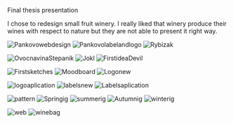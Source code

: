 Final thesis presentation


I chose to redesign small fruit winery. I really liked that winery produce their wines with respect to nature but they are not able to present it right way.

![Pankovowebdesign](pankovo.jpg)
![Pankovolabelandlogo](pankovolabelandlogo.jpg)
![Rybizak](rybizak.jpg)

![OvocnavinaStepanik](ovocnavina.jpg)
![Jokl](jokl.jpg)
![FirstideaDevil](firstidea.jpg)

![Firstsketches](firstsketches.jpg)
![Moodboard](moodboard.jpgg)
![Logonew](logo.jpg)

![logoaplication](logoaplication.jpg)
![labelsnew](labels.jpg)
![Labelsaplication](labelsaplication.jpg)

![pattern](pattern.jpg)
![Springig](springinstagram.jpg)
![summerig](summerinsta.jpg)
![Autumnig](autumninsta.jpg)
![winterig](winterinsta.jpg)

![web](webdesign.jpg)
![winebag](bagforwines.jpg)

